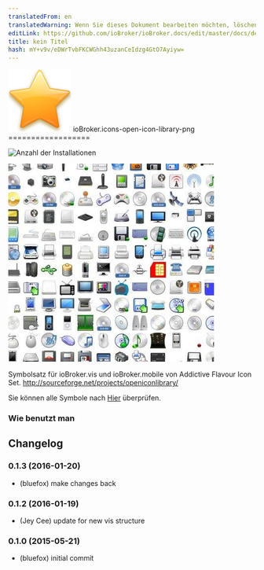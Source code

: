 ```yaml
---
translatedFrom: en
translatedWarning: Wenn Sie dieses Dokument bearbeiten möchten, löschen Sie bitte das Feld "translationsFrom". Andernfalls wird dieses Dokument automatisch erneut übersetzt
editLink: https://github.com/ioBroker/ioBroker.docs/edit/master/docs/de/adapterref/iobroker.icons-open-icon-library-png/README.md
title: kein Titel
hash: mY+v9v/eDWrTvbFKCWGhh43uzanCeIdzg4GtO7Ayiyw=
---
```

![Logo](../../../en/adapterref/iobroker.icons-open-icon-library-png/admin/icons-open-icon-library-png.png) ioBroker.icons-open-icon-library-png ==================

![Anzahl der Installationen](http://iobroker.live/badges/icons-open-icon-library-png-stable.svg)

![preview1](../../../en/adapterref/iobroker.icons-open-icon-library-png/img/preview1.jpg)

Symbolsatz für ioBroker.vis und ioBroker.mobile von Addictive Flavour Icon Set.
http://sourceforge.net/projects/openiconlibrary/

Sie können alle Symbole nach [Hier](ICONLIST.md) überprüfen.

### Wie benutzt man

## Changelog
### 0.1.3 (2016-01-20)
* (bluefox) make changes back

### 0.1.2 (2016-01-19)
* (Jey Cee) update for new vis structure

### 0.1.0 (2015-05-21)
* (bluefox) initial commit